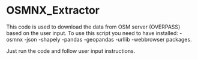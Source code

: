 # OSMNX_Extractor
 This code is used to download the data from OSM server (OVERPASS) based on the user input. 
 To use this script you need to have installed:
-osmnx 
-json
-shapely
-pandas
-geopandas
-urllib
-webbrowser
packages.

Just run the code and follow user input instructions.
